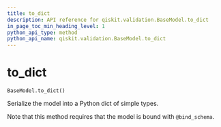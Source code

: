 ```yaml
---
title: to_dict
description: API reference for qiskit.validation.BaseModel.to_dict
in_page_toc_min_heading_level: 1
python_api_type: method
python_api_name: qiskit.validation.BaseModel.to_dict
---
```


# to\_dict

<span id="qiskit.validation.BaseModel.to_dict" />

`BaseModel.to_dict()`

Serialize the model into a Python dict of simple types.

Note that this method requires that the model is bound with `@bind_schema`.

